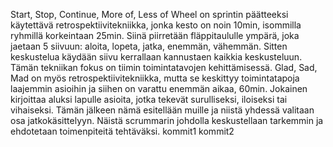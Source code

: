 Start, Stop, Continue, More of, Less of Wheel on sprintin päätteeksi käytettävä retrospektiivitekniikka, jonka kesto on noin 10min, isommilla ryhmillä korkeintaan 25min.
Siinä piirretään fläppitaululle ympärä, joka jaetaan 5 siivuun: aloita, lopeta, jatka, enemmän, vähemmän. Sitten keskustelua käydään siivu kerrallaan kannustaen kaikkia keskusteluun. 
Tämän tekniikan fokus on tiimin toimintatavojen kehittämisessä.
Glad, Sad, Mad on myös retrospektiivitekniikka, mutta se keskittyy toimintatapoja laajemmin asioihin ja siihen on varattu enemmän aikaa, 60min. Jokainen kirjoittaa aluksi lapulle asioita, jotka tekevät surulliseksi, iloiseksi tai vihaiseksi. Tämän jälkeen nämä esitellään muille ja niistä yhdessä valitaan osa jatkokäsittelyyn. Näistä scrummarin johdolla keskustellaan tarkemmin ja ehdotetaan toimenpiteitä tehtäväksi.
kommit1
kommit2
